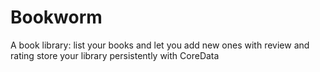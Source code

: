 # Bookworm
A book library: list your books and let you add new ones with review and rating store your library persistently with CoreData
